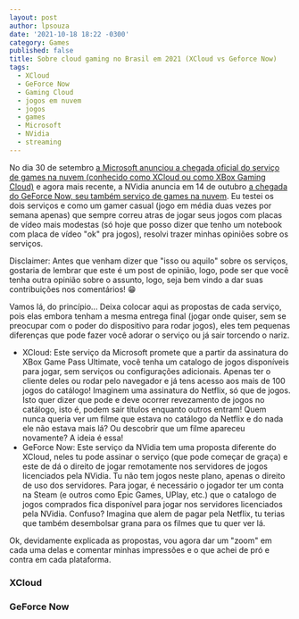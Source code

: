 ```yaml
---
layout: post
author: lpsouza
date: '2021-10-18 18:22 -0300'
category: Games
published: false
title: Sobre cloud gaming no Brasil em 2021 (XCloud vs Geforce Now)
tags:
  - XCloud
  - GeForce Now
  - Gaming Cloud
  - jogos em nuvem
  - jogos
  - games
  - Microsoft
  - NVidia
  - streaming
---
```

No dia 30 de setembro [a Microsoft anunciou a chegada oficial do serviço de games na nuvem (conhecido como XCloud ou como XBox Gaming Cloud)](https://www.tecmundo.com.br/voxel/225871-xcloud-chega-oficialmente-brasil-30-100-jogos.htm "xCloud chega oficialmente ao Brasil hoje (30) com mais de 100 jogos") e agora mais recente, a NVidia anuncia em 14 de outubro [a chegada do GeForce Now, seu também serviço de games na nuvem](https://www.techtudo.com.br/noticias/2021/10/geforce-now-chega-ao-brasil-veja-jogos-requisitos-e-precos-do-servico.ghtml "GeForce Now chega ao Brasil: veja jogos, requisitos e preços do serviço"). Eu testei os dois serviços e como um gamer casual (jogo em média duas vezes por semana apenas) que sempre correu atras de jogar seus jogos com placas de vídeo mais modestas (só hoje que posso dizer que tenho um notebook com placa de vídeo "ok" pra jogos), resolvi trazer minhas opiniões sobre os serviços.

Disclaimer: Antes que venham dizer que "isso ou aquilo" sobre os serviços, gostaria de lembrar que este é um post de opinião, logo, pode ser que você tenha outra opinião sobre o assunto, logo, seja bem vindo a dar suas contribuições nos comentários! 😁

Vamos lá, do princípio... Deixa colocar aqui as propostas de cada serviço, pois elas embora tenham a mesma entrega final (jogar onde quiser, sem se preocupar com o poder do dispositivo para rodar jogos), eles tem pequenas diferenças que pode fazer você adorar o serviço ou já sair torcendo o nariz.

- XCloud: Este serviço da Microsoft promete que a partir da assinatura do XBox Game Pass Ultimate, você tenha um catalogo de jogos disponíveis para jogar, sem serviços ou configurações adicionais. Apenas ter o cliente deles ou rodar pelo navegador e já tens acesso aos mais de 100 jogos do catálogo! Imaginem uma assinatura do Netflix, só que de jogos. Isto quer dizer que pode e deve ocorrer revezamento de jogos no catálogo, isto é, podem sair títulos enquanto outros entram! Quem nunca queria ver um filme que estava no catálogo da Netflix e do nada ele não estava mais lá? Ou descobrir que um filme apareceu novamente? A ideia é essa!
- GeForce Now: Este serviço da NVidia tem uma proposta diferente do XCloud, neles tu pode assinar o serviço (que pode começar de graça) e este de dá o direito de jogar remotamente nos servidores de jogos licenciados pela NVidia. Tu não tem jogos neste plano, apenas o direito de uso dos servidores. Para jogar, é necessário o jogador ter um conta na Steam (e outros como Epic Games, UPlay, etc.) que o catalogo de jogos comprados fica disponível para jogar nos servidores licenciados pela NVidia. Confuso? Imagina que alem de pagar pela Netflix, tu terias que também desembolsar grana para os filmes que tu quer ver lá.

Ok, devidamente explicada as propostas, vou agora dar um "zoom" em cada uma delas e comentar minhas impressões e o que achei de pró e contra em cada plataforma.

### XCloud

### GeForce Now
